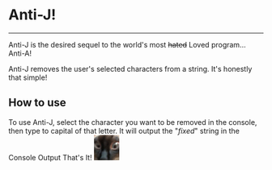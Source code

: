 # Anti-J!

---
Anti-J is the desired sequel to the world's most ~~hated~~ Loved program...  Anti-A!

Anti-J removes the user's selected characters from a string. It's honestly that simple!

## How to use
To use Anti-J, select the character you want to be removed in the console, then type to capital of that letter. It will output the "_fixed_" string in the Console Output
That's It!
![cahir.jpg](https://raw.githubusercontent.com/cahir-1/CIcons/main/cahirsmaller.jpg)
